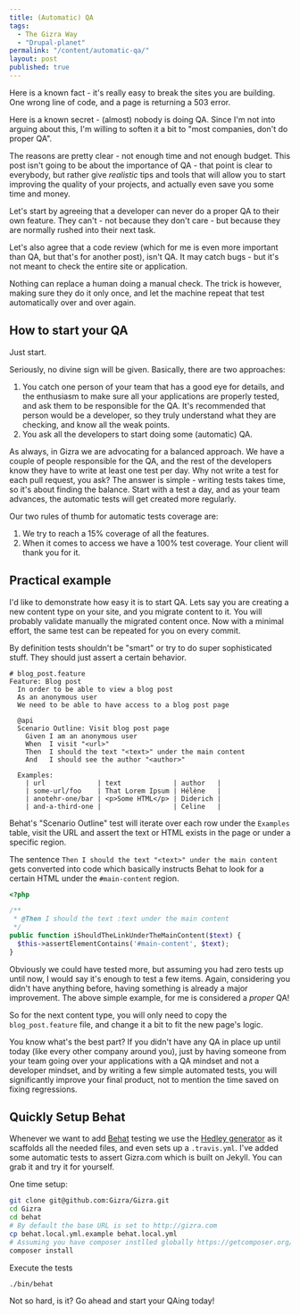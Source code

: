 ```yaml
---
title: (Automatic) QA
tags: 
  - The Gizra Way
  - "Drupal-planet"
permalink: "/content/automatic-qa/"
layout: post
published: true
---
```




Here is a known fact - it's really easy to break the sites you are building. One wrong line of code, and a page is returning a 503 error.

Here is a known secret - (almost) nobody is doing QA. Since I'm not into arguing about this, I'm willing to soften it a bit to "most companies, don't do proper QA".

The reasons are pretty clear - not enough time and not enough budget. This post isn't going to be about the importance of QA - that point is clear to everybody, but rather give _realistic_ tips and tools that will allow you to start improving the quality of your projects, and actually even save you some time and money.

<!-- more -->

Let's start by agreeing that a developer can never do a proper QA to their own feature. They can't - not because they don't care - but because they are normally rushed into their next task.

Let's also agree that a code review (which for me is even more important than QA, but that's for another post), isn't QA. It may catch bugs - but it's not meant to check the entire site or application.

Nothing can replace a human doing a manual check. The trick is however, making sure they do it only once, and let the machine repeat that test automatically over and over again.

## How to start your QA

Just start. 

Seriously, no divine sign will be given. Basically, there are two approaches:

1. You catch one person of your team that has a good eye for details, and the enthusiasm to make sure all your applications are properly tested, and ask them to be responsible for the QA. It's recommended that person would be a developer, so they truly understand what they are checking, and know all the weak points.
1. You ask all the developers to start doing some (automatic) QA.

As always, in Gizra we are advocating for a balanced approach. We have a couple of people responsible for the QA, and the rest of the developers know they have to write at least one test per day. Why not write a test for each pull request, you ask? The answer is simple - writing tests takes time, so it's about finding the balance. Start with a test a day, and as your team advances, the automatic tests will get created more regularly.

Our two rules of thumb for automatic tests coverage are:

1. We try to reach a 15% coverage of all the features.
1. When it comes to access we have a 100% test coverage. Your client will thank you for it.

## Practical example

I'd like to demonstrate how easy it is to start QA. Lets say you are creating a new content type on your site, and you migrate content to it. You will probably validate manually the migrated content once. Now with a minimal effort, the same test can be repeated for you on every commit.

By definition tests shouldn't be "smart" or try to do super sophisticated stuff. They should just assert a certain behavior. 

```Gherkin
# blog_post.feature
Feature: Blog post
  In order to be able to view a blog post
  As an anonymous user
  We need to be able to have access to a blog post page

  @api
  Scenario Outline: Visit blog post page
    Given I am an anonymous user
    When  I visit "<url>"
    Then  I should the text "<text>" under the main content
    And   I should see the author "<author>"

  Examples:
    | url             | text             | author   |
    | some-url/foo    | That Lorem Ipsum | Hélène   |
    | anotehr-one/bar | <p>Some HTML</p> | Diderich |
    | and-a-third-one |                  | Celine   |
```

Behat's "Scenario Outline" test will iterate over each row under the ``Examples`` table, visit the URL and assert the text or HTML exists in the page or under a specific region.

The sentence ``Then I should the text "<text>" under the main content`` gets converted into code which basically instructs Behat to look for a certain HTML under the ``#main-content`` region.

```php
<?php

/**
 * @Then I should the text :text under the main content
 */
public function iShouldTheLinkUnderTheMainContent($text) {
  $this->assertElementContains('#main-content', $text);
}
```

Obviously we could have tested more, but assuming you had zero tests up until now, I would say it's enough to test a few items. Again, considering you didn't have anything before, having something is already a major improvement. The above simple example, for me is considered a _proper_ QA!

So for the next content type, you will only need to copy the ``blog_post.feature`` file, and change it a bit to fit the new page's logic.

You know what's the best part? If you didn't have any QA in place up until today (like every other company around you), just by having someone from your team going over your applications with a QA mindset and not a developer mindset, and by writing a few simple automated tests, you will significantly improve your final product, not to mention the time saved on fixing regressions.

## Quickly Setup Behat

Whenever we want to add [Behat](/content/behat-the-right-way/) testing we use the [Hedley generator](https://github.com/Gizra/generator-hedley) as it scaffolds all the needed files, and even sets up a ``.travis.yml``. I've added some automatic tests to assert Gizra.com which is built on Jekyll. You can grab it and try it for yourself.

One time setup:

```bash
git clone git@github.com:Gizra/Gizra.git
cd Gizra
cd behat
# By default the base URL is set to http://gizra.com
cp behat.local.yml.example behat.local.yml
# Assuming you have composer instlled globally https://getcomposer.org/doc/00-intro.md#globally
composer install
```

Execute the tests
```
./bin/behat
```

Not so hard, is it? Go ahead and start your QAing today!
